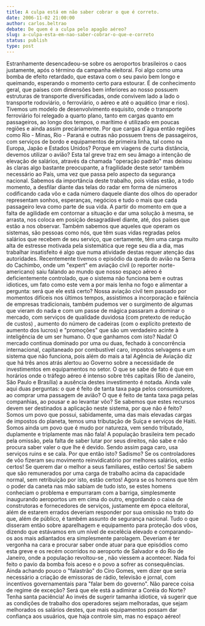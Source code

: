 ```yaml
---
title: A culpa está em não saber cobrar o que é correto.
date: 2006-11-02 21:00:00
author: carlos.beltrao
debate: De quem é a culpa pelo apagão aéreo?
slug: a-culpa-esta-em-nao-saber-cobrar-o-que-e-correto
status: publish 
type: post
---
```


Estranhamente desencadeou-se sobre os aeroportos brasileiros o caos justamente, após o término da campanha eleitoral. Foi algo como uma bomba de efeito retardado, que estava com o seu pavio bem longo e queimando, esperando o momento certo para estourar. 
É de conhecimento geral, que países com dimensões bem inferiores ao nosso possuem estruturas de transporte diversificadas, onde convivem lado a lado o transporte rodoviário, o ferroviário, o aéreo e até o aquático (mar e rios). Tivemos um modelo de desenvolvimento esquisito, onde o transporte ferroviário foi relegado a quarto plano, tanto em cargas quanto em passageiros, ao longo dos tempos, o marítimo é utilizado em poucas regiões e ainda assim precáriamente. Por que cargas d´àgua então regiões como Rio - Minas, Rio - Paraná e outras não possuem trens de passageiros, com serviços de bordo e equipamentos de primeira linha, tal como na Europa, Japão e Estados Unidos? Porque em viagens de curta distância, devemos utilizar o avião? 
Esta tal greve traz em seu âmago a intenção de elevação de salários, através da chamada "operação padrão" mas deixou às claras algo bastante preocupante, a fragilidade deste setor também necessário ao País, uma vez que passa pelo aspecto da segurança nacional. Sabemos da importância deste trabalho, pois vidas estão, a todo momento, a desfilar diante das telas do radar em forma de números codificando cada vôo e cada número daquele diante dos olhos do operador representam sonhos, esperanças, negócios e tudo o mais que cada passageiro leva como parte de sua vida. A partir do momento em que a falta de agilidade em contornar a situação e dar uma solução à mesma, se arrasta, nos coloca em posição desagradável diante, até, dos países que estão a nos observar. Também sabemos que aqueles que operam os sistemas, são pessoas como nós, que têm suas vidas regradas pelos salários que recebem de seu serviço, que certamente, têm uma carga muito alta de estresse motivada pela sistemática que rege seu dia a dia, mas trabalhar insatisfeito é algo que numa atividade destas requer atenção das autoridades. Recentemente tivemos o episódio da queda do avião na Serra do Cachimbo, onde um "expert" em aviação civil (o reporter norte-americano) saiu falando ao mundo que nosso espaço aéreo é deficientemente controlado, que o sistema não funciona bem e outras idiotices, um fato como este vem a por mais lenha no fogo e alimentar a pergunta: será que ele está certo?
Nossa aviação civil tem passado por momentos difíceis nos últimos tempos, assistimos a incorporação e falência de empresas tradicionais, também pudemos ver o surgimento de algumas que vieram do nada e com um passe de mágica passaram a dominar o mercado, com serviços de qualidade duvidosa (com pretexto de redução de custos) , aumento do número de cadeiras (com o explícito pretexto de aumento dos lucros) e "promoções" que são um verdadeiro acinte à inteligência de um ser humano. O que ganhamos com isto? Nada! 
O mercado continua dominado por uma ou duas, fechado à concorrência internacional, capitaneado por combustível caro, impostos selvagens e um sistema que não funciona, pois além do mais a tal Agência de Aviação diz que há três anos atrás alertou ao Governo sobre a necessidade de investimentos em equipamentos no setor. O que se sabe de fato é que em horários onde o tráfego aéreo é intenso sobre três capitais (Rio de Janeiro, São Paulo e Brasília) a ausência destes investimento é notada.
Ainda vale aqui duas perguntas: o que é feito de tanta taxa paga pelos consumidores, ao comprar uma passagem de avião? O que é feito de tanta taxa paga pelas companhias, ao pousar e ao levantar vôo? Se sabemos que estes recursos devem ser destinados a aplicação neste sistema, por que não é feito?
Somos um povo que possui, sabidamente, uma das mais elevadas cargas de impostos do planeta, temos uma tributação de Suíça e serviços de Haiti. Somos ainda um povo que é mudo por natureza, vem sendo tributado, duplamente e triplamente mas não fala! A população brasileira tem pecado pela omissão, pela falta de saber lutar por seus direitos, não sabe e não procura saber valer o que lhe é devido. Sendo assim paga caro, usa serviços ruins e se cala. Por que então isto? Sadismo? 
Se os controladores de vôo fizeram seu movimento reinvidicatório por melhores salários, estão certos! Se querem dar o melhor a seus familiares, estão certos! Se sabem que são remunerados por uma carga de trabalho acima da capacidade normal, sem retribuição por isto, estão certos! Agora se os homens que têm o poder da caneta nas mão sabiam de tudo isto, se estes homens conheciam o problema e empurraram com a barriga, simplesmente inaugurando aeroportos um em cima do outro, engordando o caixa de construtoras e fornecedores de serviços, justamente em época eleitoral, além de estarem errados deveriam responder por sua omissão no trato do que, além de público, é também assunto de segurança nacional. Tudo o que disseram então sobre aparelhagem e equipamento para proteção dos vôos, dizendo que estávamos em um nível de excelêcia elevado e comparando-os aos mais adiantados era simplesmente parolagem.
Deveriam é ter vergonha na cara e procurar saber onde atuar para que episódios como esta greve e os recém ocorridos no aeroporto de Salvador e do Rio de Janeiro, onde a população revoltou-se , não viessem a acontecer. Nada foi feito o pavio da bomba fois aceso e o povo a sofrer as consequências. Ainda achando pouco o "falastrão" do Ciro Gomes, vem dizer que seria necessário a criação de emissoras de rádio, televisão e jornal, com incentivos governamentais para "falar bem do governo". Não parece coisa de regime de exceção? Será que ele está a adimirar a Coréia do Norte? Tenha santa paciência! Ao invés de sugerir tamanha idiotice, vá sugerir que as condições de trabalho dos operadores sejam melhoradas, que sejam melhorados os salários destes, que mais equipamentos possam dar confiança aos usuários, que haja controle sim, mas no espaço aéreo!
